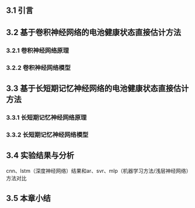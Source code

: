 ## 3.1 引言

## 3.2 基于卷积神经网络的电池健康状态直接估计方法

### 3.2.1 卷积神经网络原理

### 3.2.2 卷积神经网络模型

## 3.3 基于长短期记忆神经网络的电池健康状态直接估计方法

### 3.3.1 长短期记忆神经网络原理

### 3.3.2 长短期记忆神经网络模型

## 3.4 实验结果与分析

cnn、lstm（深度神经网络）结果和ar、svr、mlp（机器学习方法/浅层神经网络）方法对比

## 3.5 本章小结